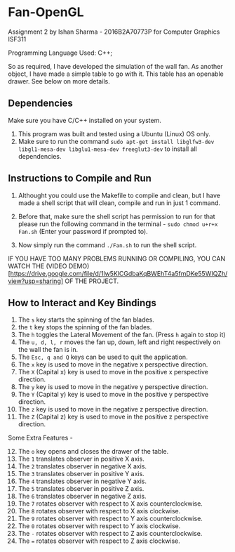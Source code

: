 # Fan-OpenGL

Assignment 2 by Ishan Sharma - 2016B2A70773P for Computer Graphics ISF311

Programming Language Used: C++;

So as required, I have developed the simulation of the wall fan.
As another object, I have made a simple table to go with it. 
This table has an openable drawer. See below on more details.

## Dependencies

Make sure you have C/C++ installed on your system.

1. This program was built and tested using a Ubuntu (Linux) OS only. 
2. Make sure to run the command `sudo apt-get install libglfw3-dev libgl1-mesa-dev libglu1-mesa-dev freeglut3-dev` to install all dependencies.

## Instructions to Compile and Run

1. Althought you could use the Makefile to compile and clean, 
but I have made a shell script that will clean, compile and run in just 1 command. 

2. Before that, make sure the shell script has permission to 
run for that please run the following command in the terminal - `sudo chmod u+r+x Fan.sh`
(Enter your password if prompted to).

3. Now simply run the command `./Fan.sh` to run the shell script.

IF YOU HAVE TOO MANY PROBLEMS RUNNING OR COMPILING, 
YOU CAN WATCH THE (VIDEO DEMO)[https://drive.google.com/file/d/1lw5KlCGdbaKqBWEhT4a5fmDKe55WIQZh/view?usp=sharing] OF THE PROJECT. 

## How to Interact and Key Bindings

1. The `s` key starts the spinning of the fan blades.
2. the `t` key stops the spinning of the fan blades.
3. The `h` toggles the Lateral Movement of the fan. (Press `h` again to stop it)
4. The `u, d, l, r` moves the fan up, down, left and right respectively on the wall the fan is in.
5. The `Esc, q and Q` keys can be used to quit the application.
6. The `x` key is used to move in the negative x perspective direction.
7. The `X` (Capital x) key is used to move in the positive x perspective direction. 
8. The `y` key is used to move in the negative y perspective direction.
9. The `Y` (Capital y) key is used to move in the positive y perspective direction. 
10. The `z` key is used to move in the negative z perspective direction.
11. The `Z` (Capital z) key is used to move in the positive z perspective direction.

Some Extra Features -

12. The `o` key opens and closes the drawer of the table.
13. The `1` translates observer in positive X axis.
14. The `2` translates observer in negative X axis.
15. The `3` translates observer in positive Y axis.
16. The `4` translates observer in negative Y axis.
17. The `5` translates observer in positive Z axis.
18. The `6` translates observer in negative Z axis.
13. The `7` rotates observer with respect to X axis counterclockwise.
13. The `8` rotates observer with respect to X axis clockwise.
13. The `9` rotates observer with respect to Y axis counterclockwise.
13. The `0` rotates observer with respect to Y axis clockwise.
13. The `-` rotates observer with respect to Z axis counterclockwise.
13. The `=` rotates observer with respect to Z axis clockwise.